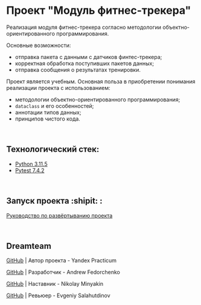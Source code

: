 # Проект "Модуль фитнес-трекера"
Реализация модуля фитнес-трекера согласно методологии объектно-ориентированного программирования. 

Основные возможности:
- отправка пакета с данными с датчиков финтес-трекера;
- корректная обработка поступивших пакетов данных;
- отправка сообщения о результатах тренировки.

Проект является учебным. Основная польза в приобретении понимания реализации проекта с использованием:
- методологии объектно-ориентированного программирования;
- `dataclass` и его особенностей;
- аннотации типов данных;
- принципов чистого кода.

<br>

## Технологический стек:
- [Python 3.11.5](https://docs.python.org/release/3.11.5/)
- [Pytest 7.4.2](https://docs.pytest.org/en/7.4.x/)

<br>

## Запуск проекта :shipit: :
[Руководство по развёртыванию проекта](./SetUp.md)

<br>

## Dreamteam

[GitHub](https://github.com/yandex-praktikum) | Автор проекта - Yandex Practicum  

[GitHub](https://github.com/Furturnax) | Разработчик - Andrew Fedorchenko 

[GitHub](https://github.com/nik-miniakink) | Наставник - Nikolay Minyakin

[GitHub](https://github.com/EugeneSal) | Ревьюер - Evgeniy Salahutdinov
